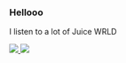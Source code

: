 ### Hellooo
I listen to a lot of Juice WRLD

<a href="https://github.com/DankDumpster">
  <img src="https://komarev.com/ghpvc/?username=Elian0213&style=flat-square" />
</a>
<a href="https://github.com/DankDumpster">
  <img src="https://img.shields.io/github/followers/Elian0213?style=social" />
</a>
